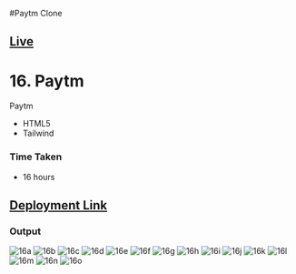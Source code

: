 #Paytm Clone

## [Live](https://pushpa-faytm-tailwind.netlify.app)

# 16. Paytm
Paytm

- HTML5
- Tailwind

### Time Taken
- 16 hours

## [Deployment Link](https://tailwind-fatym.netlify.app/)


### Output

![16a](https://user-images.githubusercontent.com/43666166/206526959-fb802941-3dcd-41e4-ab6e-e72176fe37ae.PNG)
![16b](https://user-images.githubusercontent.com/43666166/206526970-fe3bf920-ed30-4fd6-861b-467fa74abf4b.PNG)
![16c](https://user-images.githubusercontent.com/43666166/206526986-fc9c209b-b39f-4ee7-93ef-3a37c2414464.PNG)
![16d](https://user-images.githubusercontent.com/43666166/206527003-0c97e68a-8074-46e4-9385-26e461b39f7d.PNG)
![16e](https://user-images.githubusercontent.com/43666166/206527022-d84eec4d-022d-434b-b10c-8489a5d2b892.PNG)
![16f](https://user-images.githubusercontent.com/43666166/206527033-61c710f4-d0a3-46ef-938d-95d6e3c6630a.PNG)
![16g](https://user-images.githubusercontent.com/43666166/206527043-0f0f4e92-3bc7-40d6-a56b-6c9773479b98.PNG)
![16h](https://user-images.githubusercontent.com/43666166/206527055-6e73301b-dba5-4054-990d-85ae3052f388.PNG)
![16i](https://user-images.githubusercontent.com/43666166/206527058-c6445650-3bb5-46ed-8da2-34148182cfe1.PNG)
![16j](https://user-images.githubusercontent.com/43666166/206527068-4c9ab154-ca46-45fb-91c7-e1d39629035f.PNG)
![16k](https://user-images.githubusercontent.com/43666166/206527306-f541a2bb-ac95-4c6c-a30c-a9dcf832c31a.PNG)
![16l](https://user-images.githubusercontent.com/43666166/206527330-4d285608-28d1-4262-af6f-b3323a5b6d46.PNG)
![16m](https://user-images.githubusercontent.com/43666166/206527343-6ec4221d-0dc8-4a60-bc4d-bbaa809ce6f7.PNG)
![16n](https://user-images.githubusercontent.com/43666166/206527374-6dd49bbe-e111-4dba-8831-4b3d9f1f2cd5.PNG)
![16o](https://user-images.githubusercontent.com/43666166/206527400-767262ca-b41d-48e8-82c6-cdc3364fc99b.PNG)
